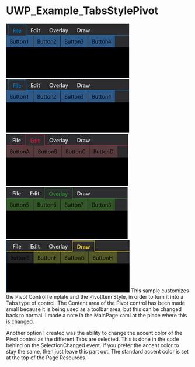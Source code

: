 # UWP_Example_TabsStylePivot
![alt tag](/UWP_Example_TabsStylePivot/screenshots/Capture1.png?raw=true)
![alt tag](/UWP_Example_TabsStylePivot/screenshots/Capture1.png)
![alt tag](/UWP_Example_TabsStylePivot/screenshots/Capture2.png)
![alt tag](/UWP_Example_TabsStylePivot/screenshots/Capture3.png)
![alt tag](/UWP_Example_TabsStylePivot/screenshots/Capture4.png)
This sample customizes the Pivot ControlTemplate and the PivotItem Style, in order to turn it into a Tabs type of control. The Content area of the Pivot control has been made small because it is being used as a toolbar area, but this can be changed back to normal. I made a note in the MainPage xaml at the place where this is changed.

Another option I created was the ability to change the accent color of the Pivot control as the different Tabs are selected. This is done in the code behind on the SelectionChanged event. If you prefer the accent color to stay the same, then just leave this part out. The standard accent color is set at the top of the Page Resources.
